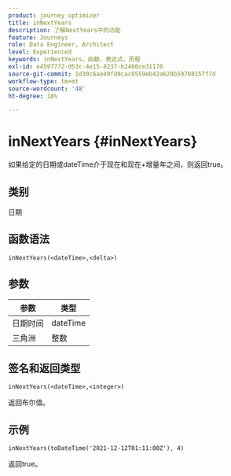 ```yaml
---
product: journey optimizer
title: inNextYears
description: 了解NextYears中的功能
feature: Journeys
role: Data Engineer, Architect
level: Experienced
keywords: inNextYears，函数，表达式，历程
exl-id: e4597772-d53c-4e15-8237-b2460ce31170
source-git-commit: 1d30c6ae49fd0cac0559eb42a629b59708157f7d
workflow-type: tm+mt
source-wordcount: '48'
ht-degree: 18%

---
```


# inNextYears {#inNextYears}

如果给定的日期或dateTime介于现在和现在+增量年之间，则返回true。

## 类别

日期

## 函数语法

`inNextYears(<dateTime>,<delta>)`

## 参数

| 参数 | 类型 |
|-----------|------------------|
| 日期时间 | dateTime |
| 三角洲 | 整数 |

## 签名和返回类型

`inNextYears(<dateTime>,<integer>)`

返回布尔值。

## 示例

`inNextYears(toDateTime('2021-12-12T01:11:00Z'), 4)`

返回true。
